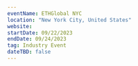 ```yaml
---
eventName: ETHGlobal NYC
location: "New York City, United States"
website: 
startDate: 09/22/2023
endDate: 09/24/2023
tag: Industry Event
dateTBD: false
---
```

